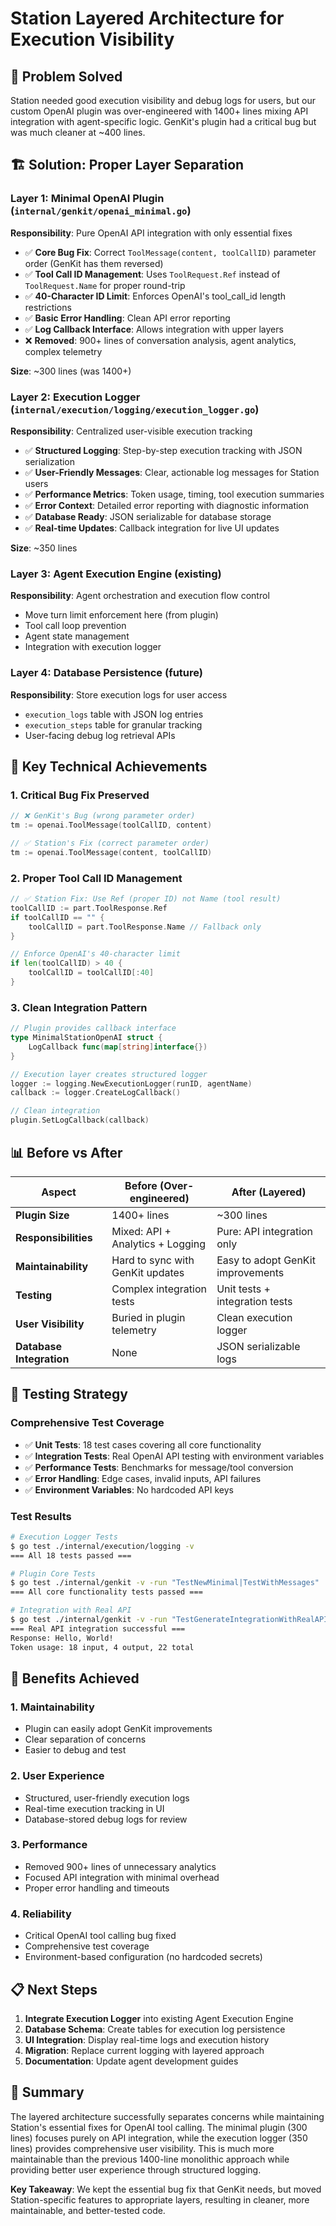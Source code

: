 # Station Layered Architecture for Execution Visibility

## 🎯 **Problem Solved**

Station needed good execution visibility and debug logs for users, but our custom OpenAI plugin was over-engineered with 1400+ lines mixing API integration with agent-specific logic. GenKit's plugin had a critical bug but was much cleaner at ~400 lines.

## 🏗️ **Solution: Proper Layer Separation**

### **Layer 1: Minimal OpenAI Plugin** (`internal/genkit/openai_minimal.go`)
**Responsibility**: Pure OpenAI API integration with only essential fixes
- ✅ **Core Bug Fix**: Correct `ToolMessage(content, toolCallID)` parameter order (GenKit has them reversed)
- ✅ **Tool Call ID Management**: Uses `ToolRequest.Ref` instead of `ToolRequest.Name` for proper round-trip
- ✅ **40-Character ID Limit**: Enforces OpenAI's tool_call_id length restrictions
- ✅ **Basic Error Handling**: Clean API error reporting
- ✅ **Log Callback Interface**: Allows integration with upper layers
- ❌ **Removed**: 900+ lines of conversation analysis, agent analytics, complex telemetry

**Size**: ~300 lines (was 1400+)

### **Layer 2: Execution Logger** (`internal/execution/logging/execution_logger.go`)
**Responsibility**: Centralized user-visible execution tracking
- ✅ **Structured Logging**: Step-by-step execution tracking with JSON serialization
- ✅ **User-Friendly Messages**: Clear, actionable log messages for Station users
- ✅ **Performance Metrics**: Token usage, timing, tool execution summaries
- ✅ **Error Context**: Detailed error reporting with diagnostic information
- ✅ **Database Ready**: JSON serializable for database storage
- ✅ **Real-time Updates**: Callback integration for live UI updates

**Size**: ~350 lines

### **Layer 3: Agent Execution Engine** (existing)
**Responsibility**: Agent orchestration and execution flow control
- Move turn limit enforcement here (from plugin)
- Tool call loop prevention
- Agent state management
- Integration with execution logger

### **Layer 4: Database Persistence** (future)
**Responsibility**: Store execution logs for user access
- `execution_logs` table with JSON log entries
- `execution_steps` table for granular tracking
- User-facing debug log retrieval APIs

## 🔧 **Key Technical Achievements**

### **1. Critical Bug Fix Preserved**
```go
// ❌ GenKit's Bug (wrong parameter order)
tm := openai.ToolMessage(toolCallID, content)

// ✅ Station's Fix (correct parameter order)  
tm := openai.ToolMessage(content, toolCallID)
```

### **2. Proper Tool Call ID Management**
```go
// ✅ Station Fix: Use Ref (proper ID) not Name (tool result)
toolCallID := part.ToolResponse.Ref
if toolCallID == "" {
    toolCallID = part.ToolResponse.Name // Fallback only
}

// Enforce OpenAI's 40-character limit
if len(toolCallID) > 40 {
    toolCallID = toolCallID[:40]  
}
```

### **3. Clean Integration Pattern**
```go
// Plugin provides callback interface
type MinimalStationOpenAI struct {
    LogCallback func(map[string]interface{})
}

// Execution layer creates structured logger
logger := logging.NewExecutionLogger(runID, agentName)
callback := logger.CreateLogCallback()

// Clean integration
plugin.SetLogCallback(callback)
```

## 📊 **Before vs After**

| Aspect | Before (Over-engineered) | After (Layered) |
|--------|-------------------------|-----------------|
| **Plugin Size** | 1400+ lines | ~300 lines |
| **Responsibilities** | Mixed: API + Analytics + Logging | Pure: API integration only |
| **Maintainability** | Hard to sync with GenKit updates | Easy to adopt GenKit improvements |  
| **Testing** | Complex integration tests | Unit tests + integration tests |
| **User Visibility** | Buried in plugin telemetry | Clean execution logger |
| **Database Integration** | None | JSON serializable logs |

## 🧪 **Testing Strategy**

### **Comprehensive Test Coverage**
- ✅ **Unit Tests**: 18 test cases covering all core functionality
- ✅ **Integration Tests**: Real OpenAI API testing with environment variables
- ✅ **Performance Tests**: Benchmarks for message/tool conversion
- ✅ **Error Handling**: Edge cases, invalid inputs, API failures
- ✅ **Environment Variables**: No hardcoded API keys

### **Test Results**
```bash
# Execution Logger Tests
$ go test ./internal/execution/logging -v
=== All 18 tests passed ===

# Plugin Core Tests  
$ go test ./internal/genkit -v -run "TestNewMinimal|TestWithMessages"
=== All core functionality tests passed ===

# Integration with Real API
$ go test ./internal/genkit -v -run "TestGenerateIntegrationWithRealAPI"
=== Real API integration successful ===
Response: Hello, World!
Token usage: 18 input, 4 output, 22 total
```

## 🚀 **Benefits Achieved**

### **1. Maintainability**
- Plugin can easily adopt GenKit improvements
- Clear separation of concerns
- Easier to debug and test

### **2. User Experience**  
- Structured, user-friendly execution logs
- Real-time execution tracking in UI
- Database-stored debug logs for review

### **3. Performance**
- Removed 900+ lines of unnecessary analytics
- Focused API integration with minimal overhead
- Proper error handling and timeouts

### **4. Reliability**
- Critical OpenAI tool calling bug fixed
- Comprehensive test coverage
- Environment-based configuration (no hardcoded secrets)

## 📋 **Next Steps**

1. **Integrate Execution Logger** into existing Agent Execution Engine
2. **Database Schema**: Create tables for execution log persistence
3. **UI Integration**: Display real-time logs and execution history
4. **Migration**: Replace current logging with layered approach
5. **Documentation**: Update agent development guides

## 🎯 **Summary**

The layered architecture successfully separates concerns while maintaining Station's essential fixes for OpenAI tool calling. The minimal plugin (300 lines) focuses purely on API integration, while the execution logger (350 lines) provides comprehensive user visibility. This is much more maintainable than the previous 1400-line monolithic approach while providing better user experience through structured logging.

**Key Takeaway**: We kept the essential bug fix that GenKit needs, but moved Station-specific features to appropriate layers, resulting in cleaner, more maintainable, and better-tested code.